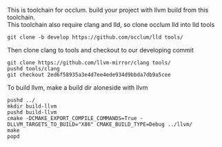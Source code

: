 This is toolchain for occlum. build your project with llvm build from this toolchain.  
This toolchain also require clang and lld, so clone occlum lld into lld tools
```
git clone -b develop https://github.com/occlum/lld tools/
```
Then clone clang to tools and checkout to our developing commit
```
git clone https://github.com/llvm-mirror/clang tools/
pushd tools/clang
git checkout 2ed6f58935a3e4d7ee4ede934d9bbda7db9a5cee
```

To build llvm, make a build dir aloneside with llvm
```
pushd ../
mkdir build-llvm
pushd build-llvm
cmake -DCMAKE_EXPORT_COMPILE_COMMANDS=True -DLLVM_TARGETS_TO_BUILD="X86" CMAKE_BUILD_TYPE=Debug ../llvm/
make
popd
```


